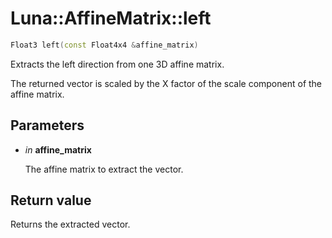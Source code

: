 # Luna::AffineMatrix::left

```c++
Float3 left(const Float4x4 &affine_matrix)
```

Extracts the left direction from one 3D affine matrix. 

The returned vector is scaled by the X factor of the scale component of the affine matrix. 

## Parameters
* *in* **affine_matrix**

    The affine matrix to extract the vector. 

## Return value
Returns the extracted vector. 

